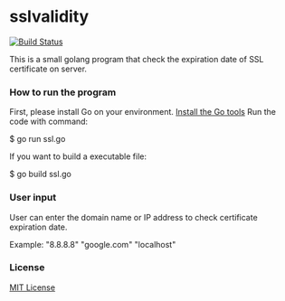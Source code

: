 # sslvalidity
[![Build Status](https://travis-ci.org/athrunecho/sslvalidity.svg?branch=master)](https://travis-ci.org/athrunecho/sslvalidity)

This is a small golang program that check the expiration date of SSL certificate on server.

### How to run the program

First, please install Go on your environment. [Install the Go tools](https://golang.org/doc/install)
Run the code with command:

  $ go run ssl.go

If you want to build a executable file:

  $ go build ssl.go

### User input

User can enter the domain name or IP address to check certificate expiration date.

  Example:
	"8.8.8.8"
	"google.com"
	"localhost"

### License
[MIT License](./LICENSE)
